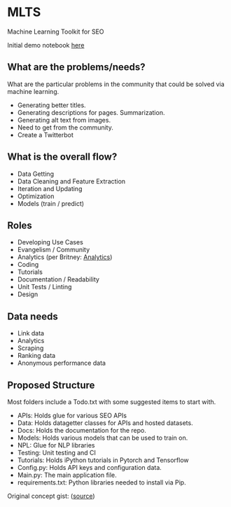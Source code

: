 # MLTS
Machine Learning Toolkit for SEO

Initial demo notebook [here](https://github.com/MLTSEO/MLTS/blob/master/Demos.ipynb)

## What are the problems/needs?
What are the particular problems in the community that could be solved via machine learning.
* Generating better titles.
* Generating descriptions for pages. Summarization.
* Generating alt text from images.
* Need to get from the community.
* Create a Twitterbot

## What is the overall flow?
* Data Getting
* Data Cleaning and Feature Extraction
* Iteration and Updating
* Optimization
* Models (train / predict)

## Roles
* Developing Use Cases
* Evangelism / Community
* Analytics (per Britney: [Analytics](https://ga-beacon.appspot.com/UA-XXXXX-X/gist-id?pixel))
* Coding
* Tutorials
* Documentation / Readability
* Unit Tests / Linting
* Design

## Data needs
* Link data
* Analytics
* Scraping
* Ranking data
* Anonymous performance data

## Proposed Structure
Most folders include a Todo.txt with some suggested items to start with.

* APIs: Holds glue for various SEO APIs
* Data: Holds datagetter classes for APIs and hosted datasets.
* Docs: Holds the documentation for the repo.
* Models: Holds various models that can be used to train on.
* NPL: Glue for NLP libraries
* Testing: Unit testing and CI
* Tutorials: Holds iPython tutorials in Pytorch and Tensorflow
* Config.py: Holds API keys and configuration data.
* Main.py: The main application file.
* requirements.txt: Python libraries needed to install via Pip.


Original concept gist: ([source](https://gist.github.com/jroakes/e84180a6ebafce11cecc9554421a9ac3))
